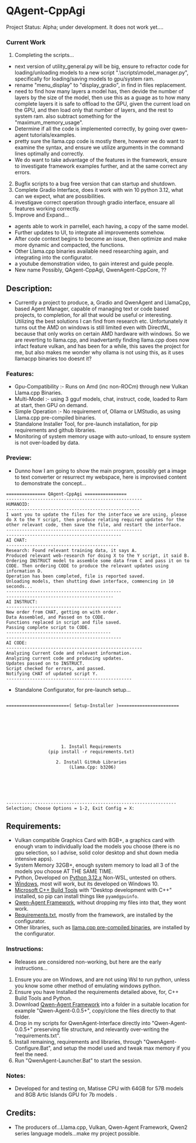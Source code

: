 # QAgent-CppAgi
Project Status: Alpha; under development. It does not work yet....

### Current Work
1. Completing the scripts...
- next version of utility_general.py will be big, ensure to refractor code for loading/unloading models to a new script ".\scripts\model_manager.py", specifically for loading/saving models to gpu/system ram.
- rename "menu_display" to "display_gradio", in find in files replacement.
- need to find how many layers a model has, then devide the number of layers by the size of the model, then use this as a guage as to how many complete layers it is safe to offload to the GPU, given the current load on the GPU, and then load only that number of layers, and the rest to system ram. also subtract something for the "maximum_memory_usage".
- Determine if all the code is implemented correctly, by going over qwen-agent tutorials/examples.
- pretty sure the llama.cpp code is mostly there, however we do want to examine the syntax, and ensure we utilize arguments in the command lines optimally and correctly.
- We do want to take advantage of the features in the framework, ensure to investigate framework examples further, and at the same correct any errors.
2. Bugfix scripts to a bug free version that can startup and shutdown.
3. Complete Gradio Interface, does it work with win 10 python 3.12, what can we expect, what are possibilities.
4. investigave correct operation through gradio interface, ensuare all features working correctly.
5. Improve and Expand...
- agents able to work in parrellel, each having, a copy of the same model.
- Further updates to UI, to integrate all improvements somehow.
- After code context begins to become an issue, then optimize and make more dynamic and compacted, the functions. 
- Other Llama.cpp binaries available need researching again, and integrating into the configurator.
- a youtube demonstration video, to gain interest and guide people.
- New name Possibly, QAgent-CppAgi, QwenAgent-CppCore, ??

## Description:
- Currently a project to produce, a, Gradio and QwenAgent and LlamaCpp, based Agent Manager, capable of managing text or code based projects, to completion, for all that would be useful or interesting. Utilizing the best solutions I can find from research etc. Unfortunately it turns out the AMD on windows is still limited even with DirectML, because that only works on certain AMD hardware with windows. So we are reverting to llama.cpp, and inadvertantly finding llama.cpp does now infact feature vulkan, and has been for a while, this saves the project for me, but also makes me wonder why ollama is not using this, as it uses llamacpp binaries too doesnt it?

### Features:
- Gpu-Compatibility :- Runs on Amd (inc non-ROCm) through new Vulkan Llama.cpp Binaries.
- Multi-Model :- using 3 gguf models, chat, instruct, code, loaded to Ram at start, then GPU on demand.
- Simple Operation :- No requirement of, Ollama or LMStudio, as using Llama.cpp pre-compiled binaries.
- Standalone Installer Tool, for pre-launch installation, for pip requirements and github libraries.
- Monitoring of system memory usage with auto-unload, to ensure system is not over-loaded by data.
 
### Preview:
- Dunno how I am going to show the main program, possibly get a image to text converter or resurrect my webspace, here is improvised content to demonstrate the concept...
```
=============== QAgent-CppAgi ================
----------------------------------------------------
HUMANOID:
---------------------------------------------------
I want you to update the files for the interface we are using, please do X to the Y script, then produce relating required updates for the other relevant code, then save the file, and restart the interface.
----------------------------------------------------
--------------------------------------------
AI CHAT:
-------------------------------------------
Research: Found relevant training data, it says A. 
Produced relevant web-research for doing X to the Y script, it said B.
Ordering INSTRUCT model to assemble some data from C and pass it on to CODE. Then ordering CODE to produce the relevant updates using information D.
Operation has been completed, file is reported saved.
Unloading models, then shutting down interface, commencing in 10 seconds...
--------------------------------------------
-----------------------------------------
AI INSTRUCT:
--------------------------------------------
New order from CHAT, getting on with order.
Data Assembled, and Passed on to CODE.
Functions replaced in script and file saved.
Passing complete script to CODE.
----------------------------------------
--------------------------------------------
AI CODE:
----------------------------------------------------
Analyzing Current Code and relevant information.
Analyzing current code and producing updates.
Updates passed on to INSTRUCT.
Script checked for errors, and passed.
Notifying CHAT of updated script Y.
------------------------------------------------
```
- Standalone Configurator, for pre-launch setup...
```

========================( Setup-Installer )=======================







                     1. Install Requirements
                (pip install -r requirements.txt)

                   2. Install GitHub Libraries
                        (Llama.Cpp: b3206)






-----------------------------------------------------------------
Selection; Choose Options = 1-2, Exit Config = X:

```

## Requirements:
- Vulkan compatible Graphics Card with 8GB+, a graphics card with enough vram to individually load the models you choose (there is no gpu selection, so I advise, solid color desktop and shut down media intensive apps).
- System Memory 32GB+, enough system memory to load all 3 of the models you choose AT THE SAME TIME.
- Python, Developed on [Python 3.12.x](https://www.python.org/downloads/release/python-3120/?ref=upstract.com) Non-WSL, untested on others.
- [Windows](https://www.ebay.co.uk/b/bn_2683753), most will work, but its developed on Windows 10.
- [Microsoft C++ Build Tools](https://visualstudio.microsoft.com/visual-cpp-build-tools/) with "Desktop development with C++" installed, so pip can install things like `pyamdgpuinfo`.
- [Qwen-Agent Framework](https://github.com/QwenLM/Qwen-Agent), without dropping my files into that, they wont work.
- [Requirements.txt](https://github.com/wiseman-timelord/QwenAgent-Interface/blob/main/requirements.txt), mostly from the framework, are installed by the configurator.
- Other libraries, such as [llama.cpp pre-compiled binaries](https://github.com/ggerganov/llama.cpp/releases), are installed by the configurator.


### Instructions:
- Releases are considered non-working, but here are the early instructions...
1. Ensure you are on Windows, and are not using Wsl to run python, unless you know some other method of emulating windows python.
2. Ensure you have Installed the requirements detailed above, for, C++ Build Tools and Python.
3. Download [Qwen-Agent Framework](https://github.com/QwenLM/Qwen-Agent) into a folder in a suitable location for example "Qwen-Agent-0.0.5+", copy/clone the files directly to that folder.
4. Drop in my scripts for QwenAgent-Interface directly into "Qwen-Agent-0.0.5+" preserving file structure, and relevantly over-writing the "requirements.txt".
5. Install remaining, requirements and libraries, through "QwenAgent-Configure.Bat", and setup the model used and tweak max memory if you feel the need.
6. Run "QwenAgent-Launcher.Bat" to start the session. 

### Notes:
- Developed for and testing on, Matisse CPU with 64GB for 57B models and 8GB Artic Islands GPU for 7b models .

## Credits:
- The producers of...Llama.cpp, Vulkan, Qwen-Agent Framework, Qwen2 series language models...make my project possible.


